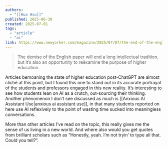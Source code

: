 ```yaml
---
authors:
  - "[[Hua Hsu]]"
published: 2025-06-30
created: 2025-07-01
tags:
  - "article"
  - "ai"
link: https://www.newyorker.com/magazine/2025/07/07/the-end-of-the-english-paper
---
```

> The demise of the English paper will end a long intellectual tradition, but it’s also an opportunity to reëxamine the purpose of higher education.

Articles bemoaning the state of higher education post-ChatGPT are almost cliché at this point, but I found this one to stand out in its accurate portrayal of the students and professors engaged in this new reality. It’s interesting to see how students lean on AI as a crutch, out-sourcing their thinking. Another phenomenon I don’t see discussed as much is [[Anxious AI Assistant Use|anxious ai assistant use]], in that many students reported on here use AI reflexively to the point of wasting time sucked into meaningless conversations.

More than other articles I’ve read on the topic, this really gives me the sense of us living in a new world. And where also would you get quotes from brilliant scholars such as “Honestly, yeah. I’m not tryin’ to type all that. Could you tell?”.